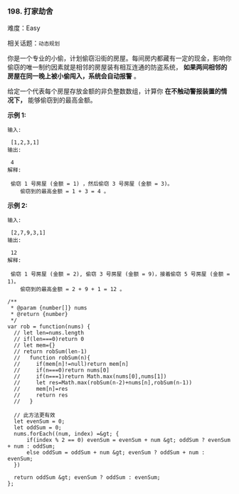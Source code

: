 ### 198. 打家劫舍

难度：Easy

相关话题：`动态规划`

你是一个专业的小偷，计划偷窃沿街的房屋。每间房内都藏有一定的现金，影响你偷窃的唯一制约因素就是相邻的房屋装有相互连通的防盗系统， **如果两间相邻的房屋在同一晚上被小偷闯入，系统会自动报警** 。



给定一个代表每个房屋存放金额的非负整数数组，计算你 **在不触动警报装置的情况下，** 能够偷窃到的最高金额。



 **示例 1:** 





```
输入:

 [1,2,3,1]
输出:

 4
解释:

 偷窃 1 号房屋 (金额 = 1) ，然后偷窃 3 号房屋 (金额 = 3)。
    偷窃到的最高金额 = 1 + 3 = 4 。
```

 **示例 2:** 





```
输入:

 [2,7,9,3,1]
输出:

 12
解释:

 偷窃 1 号房屋 (金额 = 2), 偷窃 3 号房屋 (金额 = 9)，接着偷窃 5 号房屋 (金额 = 1)。
    偷窃到的最高金额 = 2 + 9 + 1 = 12 。

```


```
/**
 * @param {number[]} nums
 * @return {number}
 */
var rob = function(nums) {
  // let len=nums.length
  // if(len===0)return 0
  // let mem={}
  // return robSum(len-1)
  //   function robSum(n){
  //     if(mem[n]!=null)return mem[n]
  //     if(n===0)return nums[0]
  //     if(n===1)return Math.max(nums[0],nums[1])
  //     let res=Math.max(robSum(n-2)+nums[n],robSum(n-1))
  //     mem[n]=res
  //     return res
  //   }
  
  // 此方法更有效
  let evenSum = 0;
  let oddSum = 0;
  nums.forEach((num, index) =&gt; {
      if(index % 2 == 0) evenSum = evenSum + num &gt; oddSum ? evenSum + num : oddSum;
      else oddSum = oddSum + num &gt; evenSum ? oddSum + num : evenSum;
  })

  return oddSum &gt; evenSum ? oddSum : evenSum;
};



```
